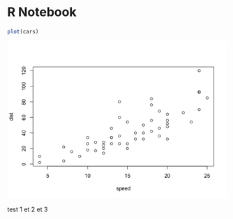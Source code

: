 R Notebook
================

``` r
plot(cars)
```

![](test_github_files/figure-gfm/unnamed-chunk-1-1.png)<!-- -->

test 1 et 2 et 3
